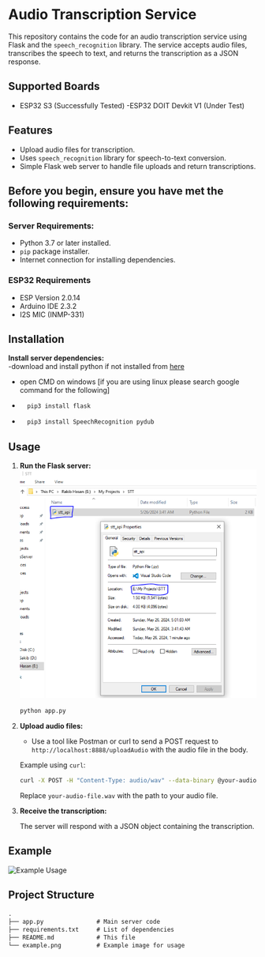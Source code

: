 # Audio Transcription Service

This repository contains the code for an audio transcription service using Flask and the `speech_recognition` library. The service accepts audio files, transcribes the speech to text, and returns the transcription as a JSON response.
## Supported Boards
- ESP32 S3 (Successfully Tested)
-ESP32 DOIT Devkit V1 (Under Test)

## Features
- Upload audio files for transcription.
- Uses `speech_recognition` library for speech-to-text conversion.
- Simple Flask web server to handle file uploads and return transcriptions.

## Before you begin, ensure you have met the following requirements:
### Server Requirements:
- Python 3.7 or later installed.
- `pip` package installer.
- Internet connection for installing dependencies.
### ESP32 Requirements
- ESP Version 2.0.14
- Arduino IDE 2.3.2
- I2S MIC (INMP-331)

## Installation
  **Install server dependencies:**   
-download and install python if not installed from [here](https://www.python.org/downloads/)
- open CMD on windows [if you are using linux please search google command for the following]
- ```sh
    pip3 install flask
    ```
- ```sh
    pip3 install SpeechRecognition pydub
    ```

## Usage

1. **Run the Flask server:**
![Step 1](img/S1.png)
    ```sh
    python app.py
    ```

2. **Upload audio files:**

    - Use a tool like Postman or curl to send a POST request to `http://localhost:8888/uploadAudio` with the audio file in the body.

    Example using `curl`:

    ```sh
    curl -X POST -H "Content-Type: audio/wav" --data-binary @your-audio-file.wav http://localhost:8888/uploadAudio
    ```

    Replace `your-audio-file.wav` with the path to your audio file.

3. **Receive the transcription:**

    The server will respond with a JSON object containing the transcription.

## Example

![Example Usage](example.png)

## Project Structure

```plaintext
.
├── app.py               # Main server code
├── requirements.txt     # List of dependencies
├── README.md            # This file
└── example.png          # Example image for usage
